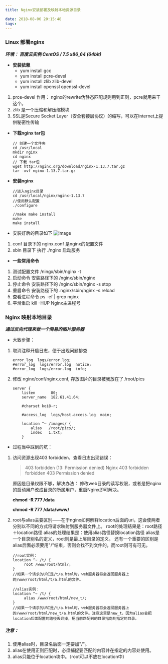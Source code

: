 ```yaml
---
title: Nginx安装部署及映射本地资源目录

date: 2018-08-06 20:15:48
tags:
---
```

### Linux 部署nginx

***环境： 百度云实例  CentOS / 7.5 x86_64 (64bit)***

* **安装依赖**
    * yum install gcc
    * yum install pcre-devel
    * yum install zlib zlib-devel
    * yum install openssl openssl-devel 

1. prce-devel 作用： nginx的rewrite伪静态匹配规则用到正则，pcre就用来干这个。
2. zlib 是一个压缩和解压缩模块
3.  SSL是Secure Socket Layer（安全套接层协议）的缩写，可以在Internet上提供秘密性传输
* **下载nginx tar包**
    ```
    // 创建一个文件夹
    cd /usr/local
    mkdir nginx
    cd nginx
    // 下载 tar包
    wget http://nginx.org/download/nginx-1.13.7.tar.gz
    tar -xvf nginx-1.13.7.tar.gz
    ```
* **安装nginx**
    ```
    //进入nginx目录 
    cd /usr/local/nginx/nginx-1.13.7
    //使用默认配置
    ./configure
    ```
    ```
    //make make install
    make
    make install
    ```
* 安装好后的目录如下
![image](http://182.61.41.64/images/1.jpg)
1. conf 目录下的 nginx.conf 是nginx的配置文件
2. sbin 目录下 执行 ./nginx 启动服务

* **一些常用命令**
1. 测试配置文件 /ningx/sbin/nginx -t
2. 启动命令 安装路径下的 /nginx/sbin/nginx
3. 停止命令 安装路径下的 /nginx/sbin/nginx -s stop
4. 重启命令 安装路径下的 .nginx/sbin/nginx -s reload
5. 查看进程命令 ps -ef | grep nginx
6.  平滑重启 kill -HUP Nginx主进程号
     
### Nginx 映射本地目录
***通过反向代理来做一个简易的图片服务器***


* 大致步骤：

1. 取消注释开启日志，便于出现问题排查
    ```
    error_log  logs/error.log;
    #error_log  logs/error.log  notice;
    #error_log  logs/error.log  info;
    ```
2. 修改 nginx/conf/nginx.conf, 存放图片的目录被我放在了 /root/pics  
    ```
    server {
        listen       80;
        server_name  182.61.41.64;
    
        #charset koi8-r;
    
        #access_log  logs/host.access.log  main;
    
        location ^~ /images/ {
            alias   /root/pics/;
            index   1.txt;
        }
    ```

* 过程当中踩到的坑：
1. 访问资源出现403 forbidden，查看日志出现错误：
    > 403 forbidden (13: Permission denied)  Nginx 403 forbidden forbidden 403 Permission denied
    
    原因是目录权限不够，解决办法： 修改web目录的读写权限，或者是把nginx的启动用户改成目录的所属用户，重启Nginx即可解决。

    **chmod -R 777 /data**
    
    **chmod -R 777 /data/www/**

2. root与alias主要区别——在于nginx如何解释location后面的uri，这会使两者分别以不同的方式将请求映射到服务器文件上。
root的处理结果是：root路径＋location路径
alias的处理结果是：使用alias路径替换location路径
alias是一个目录别名的定义，root则是最上层目录的定义。
还有一个重要的区别是alias后面必须要用"/"结束，否则会找不到文件的，而root则可有可无。
    ``` 
    //root实例：
    location ^~ /t/ {
         root /www/root/html/;
    }
    //如果一个请求的URI是/t/a.html时，web服务器将会返回服务器上的/www/root/html/t/a.html的文件。
    ```
    ```
    //alias实例：
    location ^~ /t/ {
         alias /www/root/html/new_t/;
    }
    //如果一个请求的URI是/t/a.html时，web服务器将会返回服务器上的/www/root/html/new_t/a.html的文件。注意这里是new_t，因为alias会把location后面配置的路径丢弃掉，把当前匹配到的目录指向到指定的目录。
    ```

    
    
##### 注意：
1. 使用alias时，目录名后面一定要加"/"。
2. alias在使用正则匹配时，必须捕捉要匹配的内容并在指定的内容处使用。
3. alias只能位于location块中。（root可以不放在location中）






